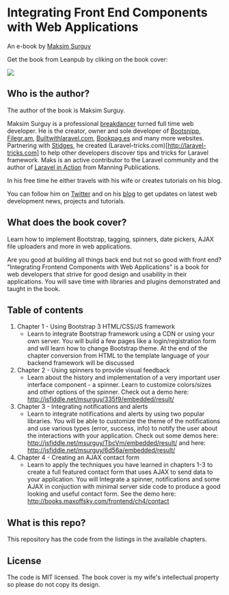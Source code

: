 # Integrating Front End Components with Web Applications 

An e-book by [Maksim Surguy](http://twitter.com/msurguy)

Get the book from Leanpub by cliking on the book cover:

[![](https://raw.github.com/msurguy/frontend-book/master/cover.jpg)](https://leanpub.com/frontend)

## Who is the author?

The author of the book is Maksim Surguy. 

Maksim Surguy is a professional [breakdancer](http://www.youtube.com/watch?v=s_b-6265knA) turned full time web developer. He is the creator, owner and sole developer of [Bootsnipp](http://bootsnipp.com), [Filegr.am](http://filegr.am), [Builtwithlaravel.com](http://builtwithlaravel.com), [Bookpag.es](http://bookpag.es) and many more websites. Partnering with [Stidges](http://twitter.com/stidges), he created (Laravel-tricks.com)[http://laravel-tricks.com] to help other developers discover tips and tricks for Laravel framework. Maks is an active contributor to the Laravel community and the author of [Laravel in Action](http://manning.com/surguy) from Manning Publications.

In his free time he either travels with his wife or creates tutorials on his blog.

You can follow him on [Twitter](http://twitter.com/msurguy) and on his [blog](http://maxoffsky.com) to get updates on latest web development news, projects and tutorials.

## What does the book cover?

Learn how to implement Bootstrap, tagging, spinners, date pickers, AJAX file uploaders and more in web applications.

Are you good at building all things back end but not so good with front end? "Integrating Frontend Components with Web Applications" is a book for web developers that strive for good design and usability in their applications. You will save time with libraries and plugins demonstrated and taught in the book.

## Table of contents

1. Chapter 1 - Using Bootstrap 3 HTML/CSS/JS framework
    - Learn to integrate Bootstrap framework using a CDN or using your own server. You will build a few pages like a login/registration form and will learn how to change Bootstrap theme. At the end of the chapter conversion from HTML to the template language of your backend framework will be discussed
2. Chapter 2 - Using spinners to provide visual feedback
    - Learn about the history and implementation of a very important user interface component - a spinner. Learn to customize colors/sizes and other options of the spinner. Check out a demo here: <http://jsfiddle.net/msurguy/335f9/embedded/result/>
3. Chapter 3 - Integrating notifications and alerts
    - Learn to integrate notifications and alerts by using two popular libraries. You will be able to customize the theme of the notifications and use various types (error, success, info) to notify the user about the interactions with your application. Check out some demos here: <http://jsfiddle.net/msurguy/TbcVm/embedded/result/> and here: <http://jsfiddle.net/msurguy/6d56a/embedded/result/> 
4. Chapter 4 - Creating an AJAX contact form
    - Learn to apply the techniques you have learned in chapters 1-3 to create a full featured contact form that uses AJAX to send data to your application. You will Integrate a spinner, notifications and some AJAX in conjuction with minimal server side code to produce a good looking and useful contact form. See the demo here: <http://books.maxoffsky.com/frontend/ch4/contact>

## What is this repo?

This repository has the code from the listings in the available chapters.

## License

The code is MIT licensed. The book cover is my wife's intellectual property so please do not copy its design.


